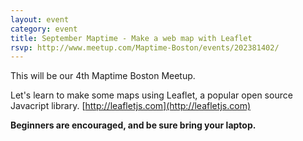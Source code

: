 ```yaml
---
layout: event
category: event
title: September Maptime - Make a web map with Leaflet
rsvp: http://www.meetup.com/Maptime-Boston/events/202381402/
---
```


This will be our 4th Maptime Boston Meetup.

Let's learn to make some maps using Leaflet, a popular open source Javacript library. [http://leafletjs.com](http://leafletjs.com)

**Beginners are encouraged, and be sure bring your laptop.**
